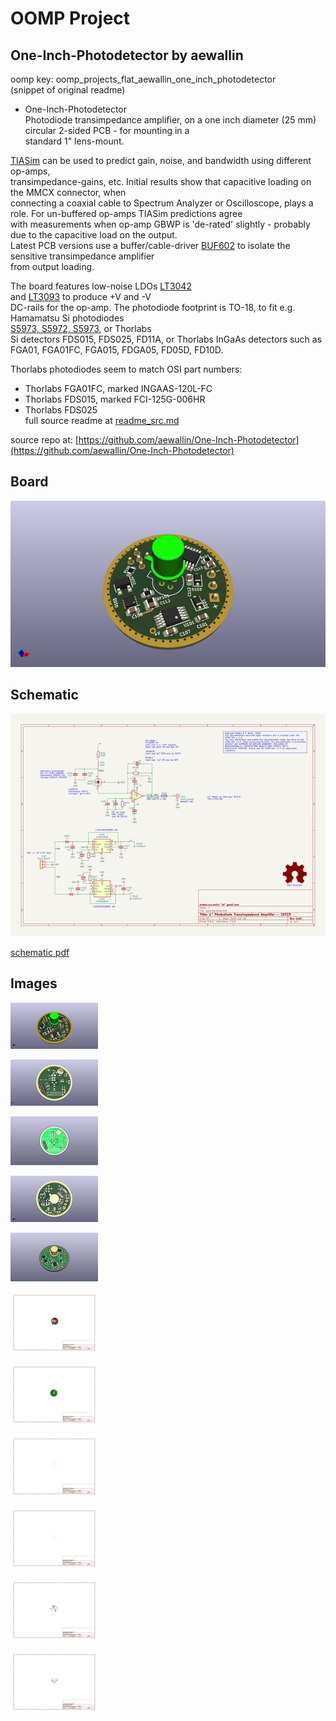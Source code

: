 # OOMP Project  
## One-Inch-Photodetector  by aewallin  
  
oomp key: oomp_projects_flat_aewallin_one_inch_photodetector  
(snippet of original readme)  
  
- One-Inch-Photodetector  
Photodiode transimpedance amplifier, on a one inch diameter (25 mm) circular 2-sided PCB - for mounting in a  
standard 1" lens-mount.  
  
[TIASim](https://github.com/aewallin/TIASim) can be used to predict gain, noise, and bandwidth using different op-amps,   
transimpedance-gains, etc. Initial results show that capacitive loading on the MMCX connector, when   
connecting a coaxial cable to Spectrum Analyzer or Oscilloscope, plays a role. For un-buffered op-amps TIASim predictions agree   
with measurements when op-amp GBWP is 'de-rated' slightly - probably due to the capacitive load on the output.   
Latest PCB versions use a buffer/cable-driver [BUF602](https://www.ti.com/product/BUF602) to isolate the sensitive transimpedance amplifier   
from output loading.  
  
The board features low-noise LDOs [LT3042](https://www.analog.com/media/en/technical-documentation/data-sheets/3042fb.pdf)   
and [LT3093](https://www.analog.com/media/en/technical-documentation/data-sheets/lt3093.pdf) to produce +V and -V   
DC-rails for the op-amp. The photodiode footprint is TO-18, to fit e.g. Hamamatsu Si photodiodes   
[S5973, S5972, S5973](https://www.hamamatsu.com/resources/pdf/ssd/s5971_etc_kpin1025e.pdf), or Thorlabs   
Si detectors FDS015, FDS025, FD11A, or Thorlabs InGaAs detectors such as FGA01, FGA01FC, FGA015, FDGA05, FD05D, FD10D.  
  
Thorlabs photodiodes seem to match OSI part numbers:  
* Thorlabs FGA01FC, marked INGAAS-120L-FC  
* Thorlabs FDS015, marked FCI-125G-006HR  
* Thorlabs FDS025  
  full source readme at [readme_src.md](readme_src.md)  
  
source repo at: [https://github.com/aewallin/One-Inch-Photodetector](https://github.com/aewallin/One-Inch-Photodetector)  
## Board  
  
[![working_3d.png](working_3d_600.png)](working_3d.png)  
## Schematic  
  
[![working_schematic.png](working_schematic_600.png)](working_schematic.png)  
  
[schematic pdf](working_schematic.pdf)  
## Images  
  
[![working_3d.png](working_3d_140.png)](working_3d.png)  
  
[![working_3d_back.png](working_3d_back_140.png)](working_3d_back.png)  
  
[![working_3D_bottom.png](working_3D_bottom_140.png)](working_3D_bottom.png)  
  
[![working_3d_front.png](working_3d_front_140.png)](working_3d_front.png)  
  
[![working_3D_top.png](working_3D_top_140.png)](working_3D_top.png)  
  
[![working_assembly_page_01.png](working_assembly_page_01_140.png)](working_assembly_page_01.png)  
  
[![working_assembly_page_02.png](working_assembly_page_02_140.png)](working_assembly_page_02.png)  
  
[![working_assembly_page_03.png](working_assembly_page_03_140.png)](working_assembly_page_03.png)  
  
[![working_assembly_page_04.png](working_assembly_page_04_140.png)](working_assembly_page_04.png)  
  
[![working_assembly_page_05.png](working_assembly_page_05_140.png)](working_assembly_page_05.png)  
  
[![working_assembly_page_06.png](working_assembly_page_06_140.png)](working_assembly_page_06.png)  
